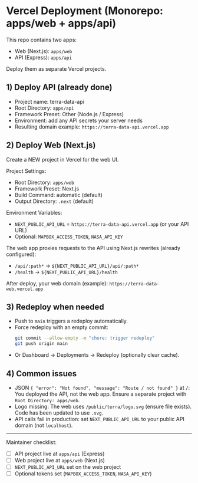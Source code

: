 # Vercel Deployment (Monorepo: apps/web + apps/api)

This repo contains two apps:
- Web (Next.js): `apps/web`
- API (Express): `apps/api`

Deploy them as separate Vercel projects.

## 1) Deploy API (already done)
- Project name: terra-data-api
- Root Directory: `apps/api`
- Framework Preset: Other (Node.js / Express)
- Environment: add any API secrets your server needs
- Resulting domain example: `https://terra-data-api.vercel.app`

## 2) Deploy Web (Next.js)
Create a NEW project in Vercel for the web UI.

Project Settings:
- Root Directory: `apps/web`
- Framework Preset: Next.js
- Build Command: automatic (default)
- Output Directory: `.next` (default)

Environment Variables:
- `NEXT_PUBLIC_API_URL` = `https://terra-data-api.vercel.app` (or your API URL)
- Optional: `MAPBOX_ACCESS_TOKEN`, `NASA_API_KEY`

The web app proxies requests to the API using Next.js rewrites (already configured):
- `/api/:path*` → `${NEXT_PUBLIC_API_URL}/api/:path*`
- `/health` → `${NEXT_PUBLIC_API_URL}/health`

After deploy, your web domain (example): `https://terra-data-web.vercel.app`

## 3) Redeploy when needed
- Push to `main` triggers a redeploy automatically.
- Force redeploy with an empty commit:
  ```sh
  git commit --allow-empty -m "chore: trigger redeploy"
  git push origin main
  ```
- Or Dashboard → Deployments → Redeploy (optionally clear cache).

## 4) Common issues
- JSON `{ "error": "Not found", "message": "Route / not found" }` at `/`:
  You deployed the API, not the web app. Ensure a separate project with `Root Directory: apps/web`.
- Logo missing: The web uses `/public/terra/logo.svg` (ensure file exists). Code has been updated to use `.svg`.
- API calls fail in production: set `NEXT_PUBLIC_API_URL` to your public API domain (not `localhost`).

---
Maintainer checklist:
- [ ] API project live at `apps/api` (Express)
- [ ] Web project live at `apps/web` (Next.js)
- [ ] `NEXT_PUBLIC_API_URL` set on the web project
- [ ] Optional tokens set (`MAPBOX_ACCESS_TOKEN`, `NASA_API_KEY`)
